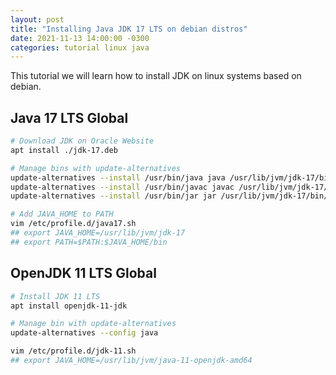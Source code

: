 ```yaml
---
layout: post
title: "Installing Java JDK 17 LTS on debian distros"
date: 2021-11-13 14:00:00 -0300
categories: tutorial linux java
---
```

This tutorial we will learn how to install JDK on linux systems based on debian.

## Java 17 LTS Global

```bash
# Download JDK on Oracle Website
apt install ./jdk-17.deb

# Manage bins with update-alternatives
update-alternatives --install /usr/bin/java java /usr/lib/jvm/jdk-17/bin/java 100
update-alternatives --install /usr/bin/javac javac /usr/lib/jvm/jdk-17/bin/javac 100
update-alternatives --install /usr/bin/jar jar /usr/lib/jvm/jdk-17/bin/jar 100

# Add JAVA_HOME to PATH
vim /etc/profile.d/java17.sh
## export JAVA_HOME=/usr/lib/jvm/jdk-17
## export PATH=$PATH:$JAVA_HOME/bin
```

## OpenJDK 11 LTS Global

```bash
# Install JDK 11 LTS
apt install openjdk-11-jdk

# Manage bin with update-alternatives
update-alternatives --config java

vim /etc/profile.d/jdk-11.sh
## export JAVA_HOME=/usr/lib/jvm/java-11-openjdk-amd64
```